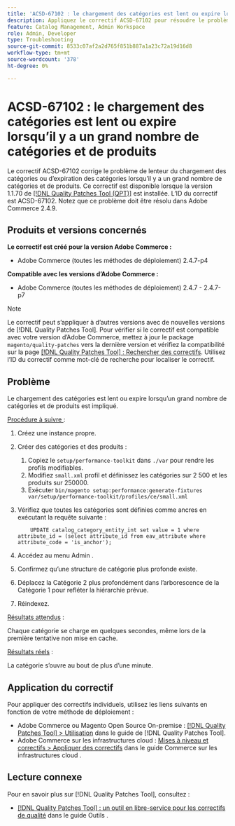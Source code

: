 ```yaml
---
title: 'ACSD-67102 : le chargement des catégories est lent ou expire lorsqu’il y a un grand nombre de catégories et de produits'
description: Appliquez le correctif ACSD-67102 pour résoudre le problème d’Adobe Commerce où le chargement des catégories est lent ou expire lorsqu’il y a un grand nombre de catégories et de produits.
feature: Catalog Management, Admin Workspace
role: Admin, Developer
type: Troubleshooting
source-git-commit: 8533c07af2a2d765f851b887a1a23c72a19d16d8
workflow-type: tm+mt
source-wordcount: '378'
ht-degree: 0%

---
```



# ACSD-67102 : le chargement des catégories est lent ou expire lorsqu’il y a un grand nombre de catégories et de produits

Le correctif ACSD-67102 corrige le problème de lenteur du chargement des catégories ou d’expiration des catégories lorsqu’il y a un grand nombre de catégories et de produits. Ce correctif est disponible lorsque la version 1.1.70 de [[!DNL Quality Patches Tool (QPT)]](/help/tools/quality-patches-tool/quality-patches-tool-to-self-serve-quality-patches.md) est installée. L’ID du correctif est ACSD-67102. Notez que ce problème doit être résolu dans Adobe Commerce 2.4.9.

## Produits et versions concernés

**Le correctif est créé pour la version Adobe Commerce :**

* Adobe Commerce (toutes les méthodes de déploiement) 2.4.7-p4

**Compatible avec les versions d’Adobe Commerce :**

* Adobe Commerce (toutes les méthodes de déploiement) 2.4.7 - 2.4.7-p7

>[!NOTE]
>
>Le correctif peut s’appliquer à d’autres versions avec de nouvelles versions de [!DNL Quality Patches Tool]. Pour vérifier si le correctif est compatible avec votre version d’Adobe Commerce, mettez à jour le package `magento/quality-patches` vers la dernière version et vérifiez la compatibilité sur la page [[!DNL Quality Patches Tool] : Rechercher des correctifs](https://experienceleague.adobe.com/tools/commerce-quality-patches/index.html?lang=fr). Utilisez l’ID du correctif comme mot-clé de recherche pour localiser le correctif.

## Problème

Le chargement des catégories est lent ou expire lorsqu’un grand nombre de catégories et de produits est impliqué.

<u>Procédure à suivre </u> :

1. Créez une instance propre.
1. Créer des catégories et des produits :
   1. Copiez le `setup/performance-toolkit` dans `./var` pour rendre les profils modifiables.
   1. Modifiez `small.xml` profil et définissez les catégories sur 2 500 et les produits sur 250000.
   1. Exécuter `bin/magento setup:performance:generate-fixtures var/setup/performance-toolkit/profiles/ce/small.xml`
1. Vérifiez que toutes les catégories sont définies comme ancres en exécutant la requête suivante :

   ```
       UPDATE catalog_category_entity_int set value = 1 where attribute_id = (select attribute_id from eav_attribute where attribute_code = 'is_anchor'); 
   ```

1. Accédez au menu Admin .
1. Confirmez qu’une structure de catégorie plus profonde existe.
1. Déplacez la Catégorie 2 plus profondément dans l’arborescence de la Catégorie 1 pour refléter la hiérarchie prévue.
1. Réindexez.

<u>Résultats attendus</u> :

Chaque catégorie se charge en quelques secondes, même lors de la première tentative non mise en cache.

<u>Résultats réels</u> :

La catégorie s’ouvre au bout de plus d’une minute.

## Application du correctif

Pour appliquer des correctifs individuels, utilisez les liens suivants en fonction de votre méthode de déploiement :

* Adobe Commerce ou Magento Open Source On-premise : [[!DNL Quality Patches Tool] > Utilisation](/help/tools/quality-patches-tool/usage.md) dans le guide de [!DNL Quality Patches Tool].
* Adobe Commerce sur les infrastructures cloud : [Mises à niveau et correctifs > Appliquer des correctifs](https://experienceleague.adobe.com/docs/commerce-cloud-service/user-guide/develop/upgrade/apply-patches.html?lang=fr) dans le guide Commerce sur les infrastructures cloud .

## Lecture connexe

Pour en savoir plus sur [!DNL Quality Patches Tool], consultez :

* [[!DNL Quality Patches Tool] : un outil en libre-service pour les correctifs de qualité](/help/tools/quality-patches-tool/quality-patches-tool-to-self-serve-quality-patches.md) dans le guide Outils .
